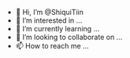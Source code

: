 - 👋 Hi, I’m @ShiquiTiin
- 👀 I’m interested in ...
- 🌱 I’m currently learning ...
- 💞️ I’m looking to collaborate on ...
- 📫 How to reach me ...

<!---
ShiquiTiin/ShiquiTiin is a ✨ special ✨ repository because its `README.md` (this file) appears on your GitHub profile.
You can click the Preview link to take a look at your changes.
--->
